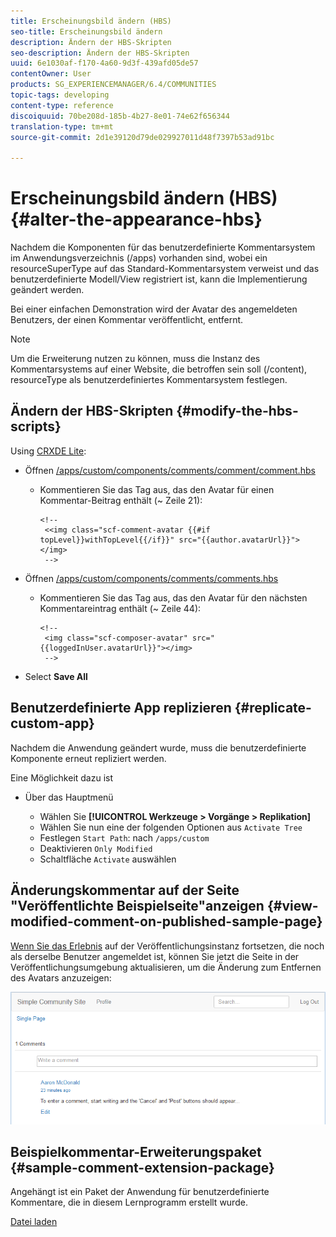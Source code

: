 ```yaml
---
title: Erscheinungsbild ändern (HBS)
seo-title: Erscheinungsbild ändern
description: Ändern der HBS-Skripten
seo-description: Ändern der HBS-Skripten
uuid: 6e1030af-f170-4a60-9d3f-439afd05de57
contentOwner: User
products: SG_EXPERIENCEMANAGER/6.4/COMMUNITIES
topic-tags: developing
content-type: reference
discoiquuid: 70be208d-185b-4b27-8e01-74e62f656344
translation-type: tm+mt
source-git-commit: 2d1e39120d79de029927011d48f7397b53ad91bc

---
```



# Erscheinungsbild ändern (HBS) {#alter-the-appearance-hbs}

Nachdem die Komponenten für das benutzerdefinierte Kommentarsystem im Anwendungsverzeichnis (/apps) vorhanden sind, wobei ein resourceSuperType auf das Standard-Kommentarsystem verweist und das benutzerdefinierte Modell/View registriert ist, kann die Implementierung geändert werden.

Bei einer einfachen Demonstration wird der Avatar des angemeldeten Benutzers, der einen Kommentar veröffentlicht, entfernt.

>[!NOTE]
>
>Um die Erweiterung nutzen zu können, muss die Instanz des Kommentarsystems auf einer Website, die betroffen sein soll (/content), resourceType als benutzerdefiniertes Kommentarsystem festlegen.

## Ändern der HBS-Skripten {#modify-the-hbs-scripts}

Using [CRXDE Lite](../../help/sites-developing/developing-with-crxde-lite.md):

* Öffnen [/apps/custom/components/comments/comment/comment.hbs](http://localhost:4502/crx/de/index.jsp#/apps/custom/components/comments/comment/comment.hbs)

   * Kommentieren Sie das Tag aus, das den Avatar für einen Kommentar-Beitrag enthält (~ Zeile 21):

      ```
      <!--
       <<img class="scf-comment-avatar {{#if topLevel}}withTopLevel{{/if}}" src="{{author.avatarUrl}}"></img>
       -->
      ```

* Öffnen [/apps/custom/components/comments/comments.hbs](http://localhost:4502/crx/de/index.jsp#/apps/custom/components/comments/comments.hbs)

   * Kommentieren Sie das Tag aus, das den Avatar für den nächsten Kommentareintrag enthält (~ Zeile 44):

      ```
      <!--
       <img class="scf-composer-avatar" src="{{loggedInUser.avatarUrl}}"></img>
       -->
      ```

* Select **Save All**

## Benutzerdefinierte App replizieren {#replicate-custom-app}

Nachdem die Anwendung geändert wurde, muss die benutzerdefinierte Komponente erneut repliziert werden.

Eine Möglichkeit dazu ist

* Über das Hauptmenü

   * Wählen Sie **[!UICONTROL Werkzeuge > Vorgänge > Replikation]**
   * Wählen Sie nun eine der folgenden Optionen aus `Activate Tree`
   * Festlegen `Start Path`: nach `/apps/custom`
   * Deaktivieren `Only Modified`
   * Schaltfläche `Activate` auswählen

## Änderungskommentar auf der Seite &quot;Veröffentlichte Beispielseite&quot;anzeigen {#view-modified-comment-on-published-sample-page}

[Wenn Sie das Erlebnis](extend-sample-page.md#publish-sample-page) auf der Veröffentlichungsinstanz fortsetzen, die noch als derselbe Benutzer angemeldet ist, können Sie jetzt die Seite in der Veröffentlichungsumgebung aktualisieren, um die Änderung zum Entfernen des Avatars anzuzeigen:

![chlimage_1-81](assets/chlimage_1-81.png)

## Beispielkommentar-Erweiterungspaket {#sample-comment-extension-package}

Angehängt ist ein Paket der Anwendung für benutzerdefinierte Kommentare, die in diesem Lernprogramm erstellt wurde.

[Datei laden](assets/sample-comment-extension-6-1-fp3.zip)